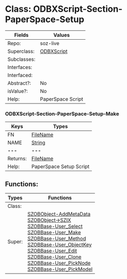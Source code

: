 
# Class:	ODBXScript-Section-PaperSpace-Setup

| Fields | Values |
| --------- | --------- |
| Repo: | soz-live |
| Superclass: | [ODBXScript](ODBXScript.html) |
| Subclasses: |  |
| Interfaces: |  |
| Interfaced: |  |
| Abstract?: | No |
| isValue?: | No |
| Help: | PaperSpace Script |

### ODBXScript-Section-PaperSpace-Setup-Make

| Keys | Types |
| --------- | --------- |
| FN | [FileName](FileName.html) |
| NAME | [String](String.html) |
| **---** | **---** |
| Returns: | [FileName](FileName.html) |
| Help: | PaperSpace Setup Script |


## Functions:

| Types | Functions |
| --------- | --------- |
| Class: |  |
| Super: | [SZOBObject-AddMetaData](SZOBObject.html) <br> [SZOBObject->SZIX](SZOBObject.html) <br> [SZOBBase-User_Select](SZOBBase.html) <br> [SZOBBase-User_Make](SZOBBase.html) <br> [SZOBBase-User_Method](SZOBBase.html) <br> [SZOBBase-User_ObjectKey](SZOBBase.html) <br> [SZOBBase-User_Edit](SZOBBase.html) <br> [SZOBBase-User_Clone](SZOBBase.html) <br> [SZOBBase-User_PickNode](SZOBBase.html) <br> [SZOBBase-User_PickModel](SZOBBase.html) |


